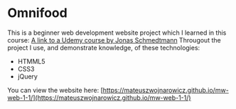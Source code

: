 # Omnifood
This is a beginner web development website project which I learned in this course: [A link to a Udemy course by Jonas Schmedtmann](https://www.udemy.com/design-and-develop-a-killer-website-with-html5-and-css3/)
Througout the project I use, and demonstrate knowledge, of these technologies:

 - HTMML5
 - CSS3
 - jQuery

You can view the website here: [https://mateuszwojnarowicz.github.io/mw-web-1-1/](https://mateuszwojnarowicz.github.io/mw-web-1-1/)